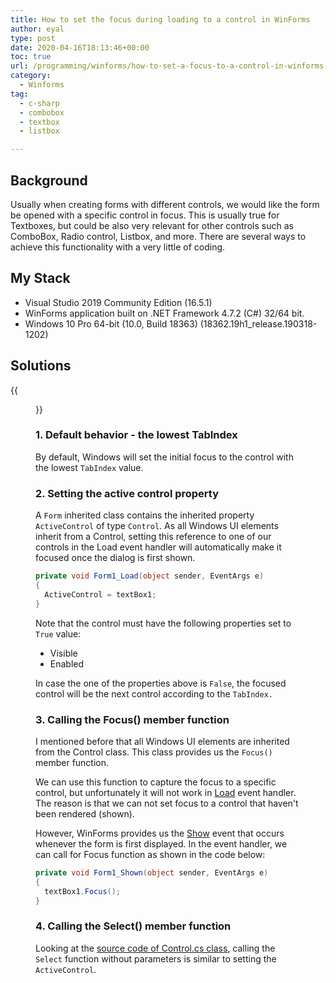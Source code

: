 ```yaml
---
title: How to set the focus during loading to a control in WinForms
author: eyal
type: post
date: 2020-04-16T18:13:46+00:00
toc: true
url: /programming/winforms/how-to-set-a-focus-to-a-control-in-winforms-during-loading/
category:
  - Winforms
tag:
  - c-sharp
  - combobox
  - textbox
  - listbox

---
```

## Background

Usually when creating forms with different controls, we would like the form be opened with a specific control in focus. This is usually true for Textboxes, but could be also very relevant for other controls such as ComboBox, Radio control, Listbox, and more. There are several ways to achieve this functionality with a very little of coding.

## My Stack

* Visual Studio 2019 Community Edition (16.5.1)
* WinForms application built on .NET Framework 4.7.2 (C#) 32/64 bit.
* Windows 10 Pro 64-bit (10.0, Build 18363) (18362.19h1_release.190318-1202)

## Solutions

{{<figure  width="500" height="303" src="/wp-content/uploads/2020/04/win-form-sample-1.png" caption="Windows Form in sample controls">}}  


### 1. Default behavior - the lowest TabIndex

By default, Windows will set the initial focus to the control with the lowest ```TabIndex``` value.

### 2. Setting the active control property

A ```Form``` inherited class contains the inherited property ```ActiveControl``` of type ```Control```. As all Windows UI elements inherit from a Control, setting this reference to one of our controls in the Load event handler will automatically make it focused once the dialog is first shown.

```C#
private void Form1_Load(object sender, EventArgs e)
{
  ActiveControl = textBox1;
}
```

Note that the control must have the following properties set to ```True``` value:

* Visible
* Enabled

In case the one of the properties above is ```False```, the focused control will be the next control according to the ```TabIndex.```

### 3. Calling the Focus() member function

I mentioned before that all Windows UI elements are inherited from the Control class. This class provides us the ```Focus()``` member function.

We can use this function to capture the focus to a specific control, but unfortunately it will not work in [Load](https://docs.microsoft.com/en-us/dotnet/api/system.windows.forms.form.load?view=netframework-4.8) event handler. The reason is that we can not set focus to a control that haven't been rendered (shown).

However, WinForms provides us the [Show](https://docs.microsoft.com/en-us/dotnet/api/system.windows.forms.form.shown?view=netframework-4.8) event that occurs whenever the form is first displayed. In the event handler, we can call for Focus function as shown in the code below:

```C#
private void Form1_Shown(object sender, EventArgs e)
{
  textBox1.Focus();
}
```
### 4. Calling the Select() member function

Looking at the [source code of Control.cs class](https://referencesource.microsoft.com/#System.Windows.Forms/winforms/Managed/System/WinForms/Control.cs,6c9dc153b2c496ae), calling the ```Select``` function without parameters is similar to setting the ```ActiveControl```.
